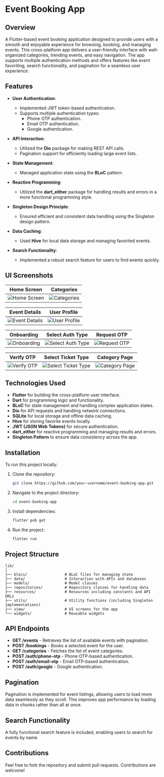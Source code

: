 # Event Booking App

## Overview

A Flutter-based event booking application designed to provide users with a smooth and enjoyable experience for browsing, booking, and managing events. 
This cross-platform app delivers a user-friendly interface with well-organized categories, trending events, and easy navigation. 
The app supports multiple authentication methods and offers features like event favoriting, search functionality, and pagination for a seamless user experience.

## Features

- **User Authentication**:
  - Implemented JWT token-based authentication.
  - Supports multiple authentication types:
    - Phone OTP authentication.
    - Email OTP authentication.
    - Google authentication.
  
- **API Interaction**:
  - Utilized the **Dio** package for making REST API calls.
  - Pagination support for efficiently loading large event lists.

- **State Management**:
  - Managed application state using the **BLoC** pattern.
  
- **Reactive Programming**:
  - Utilized the **dart_either** package for handling results and errors in a more functional programming style.

- **Singleton Design Principle**:
  - Ensured efficient and consistent data handling using the Singleton design pattern.

- **Data Caching**:
  - Used **Hive** for local data storage and managing favorited events.

- **Search Functionality**:
  - Implemented a robust search feature for users to find events quickly.

## UI Screenshots

| Home Screen | Categories |
|:-----------:|:----------:|
| ![Home Screen](assets/screenshots/home_screen.jpg) | ![Categories](assets/screenshots/category_page.jpg) |

| Event Details | User Profile |
|:-------------:|:------------:|
| ![Event Details](assets/screenshots/event_details.jpg) | ![User Profile](assets/screenshots/profile.jpg) |

| Onboarding | Select Auth Type | Request OTP |
|:----------:|:---------------:|:-----------:|
| ![Onboarding](assets/screenshots/onboarding.jpg) | ![Select Auth Type](assets/screenshots/select_authentication.jpg) | ![Request OTP](assets/screenshots/otp_request.jpg) |

| Verify OTP | Select Ticket Type | Category Page |
|:----------:|:------------------:|:-------------:|
| ![Verify OTP](assets/screenshots/verification.jpg) | ![Select Ticket Type](assets/screenshots/select_ticket.jpg) | ![Category Page](assets/screenshots/category_page.jpg) |


## Technologies Used

- **Flutter** for building the cross-platform user interface.
- **Dart** for programming logic and functionality.
- **BLoC** for state management and handling complex application states.
- **Dio** for API requests and handling network connections.
- **SQLite** for local storage and offline data caching.
- **Hive** for storing favorite events locally.
- **JWT (JSON Web Tokens)** for secure authentication.
- **dart_either** for reactive programming and managing results and errors.
- **Singleton Pattern** to ensure data consistency across the app.

## Installation

To run this project locally:

1. Clone the repository:
   ```bash
   git clone https://github.com/your-username/event-booking-app.git
   ```
2. Navigate to the project directory:
   ```bash
   cd event-booking-app
   ```
3. Install dependencies:
   ```bash
   flutter pub get
   ```
4. Run the project:
   ```bash
   flutter run
   ```

## Project Structure

```
lib/
│
├── blocs/                 # BLoC files for managing state
├── data/                  # Interaction with APIs and databases
├── models/                # Model classes
├── repositories/          # Repository classes for handling data
├── resources/             # Resources including constants and API URLs
├── utils/                 # Utility functions (including Singleton implementations)
├── view/                  # UI screens for the app
└── widgets/               # Reusable widgets

```

## API Endpoints

- **GET /events** - Retrieves the list of available events with pagination.
- **POST /bookings** - Books a selected event for the user.
- **GET /categories** - Fetches the list of event categories.
- **POST /auth/phone-otp** - Phone OTP-based authentication.
- **POST /auth/email-otp** - Email OTP-based authentication.
- **POST /auth/google** - Google authentication.

## Pagination

Pagination is implemented for event listings, allowing users to load more data seamlessly as they scroll. This improves app performance by loading data in chunks rather than all at once.

## Search Functionality

A fully functional search feature is included, enabling users to search for events by name

## Contributions

Feel free to fork the repository and submit pull requests. Contributions are welcome!
